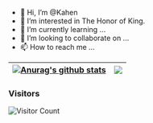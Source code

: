 - 👋 Hi, I’m @Kahen
- 👀 I’m interested in The Honor of King.
- 🌱 I’m currently learning  ...
- 💞️ I’m looking to collaborate on ...
- 📫 How to reach me ...

| <a href="https://github.com/anuraghazra/github-readme-stats"><img align="center" src="https://github-readme-stats.vercel.app/api?username=kahen&show_icons=true&count_private=true&include_all_commits=true&theme=dracula&hide_border=true" alt="Anurag's github stats" /></a> | <a href="https://github.com/anuraghazra/github-readme-stats&hide_border=true"><img align="center" src="https://github-readme-stats.vercel.app/api/top-langs/?username=kahen&layout=compact&theme=dracula&hide_border=true" /></a> |
| ------------- | ------------- |

### Visitors
![Visitor Count](https://profile-counter.glitch.me/acmenlt/count.svg)
